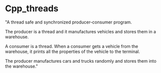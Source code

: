 # Cpp_threads

"A thread safe and synchronized producer-consumer program.

The producer is a thread and it manufactures vehicles and stores them in a warehouse.

A consumer is a thread. When a consumer gets a vehicle from the warehouse, it prints all the properties of the vehicle to the terminal. 

The producer manufactures cars and trucks randomly and stores them into the warehouse." 
